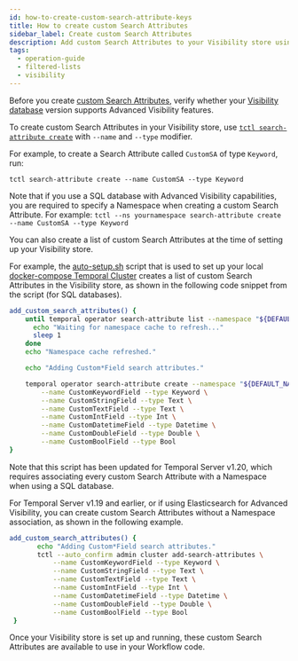 ```yaml
---
id: how-to-create-custom-search-attribute-keys
title: How to create custom Search Attributes
sidebar_label: Create custom Search Attributes
description: Add custom Search Attributes to your Visibility store using `tctl`.
tags:
  - operation-guide
  - filtered-lists
  - visibility
---
```


Before you create [custom Search Attributes](/concepts/what-is-a-search-attribute#custom-search-attribute), verify whether your [Visibility database](/clusters/how-to-set-up-visibility-in-a-temporal-cluster#supported-databases) version supports Advanced Visibility features.

To create custom Search Attributes in your Visibility store, use [`tctl search-attribute create`](/tctl-next/search-attribute#create) with `--name` and `--type` modifier.

For example, to create a Search Attribute called `CustomSA` of type `Keyword`, run:

`tctl search-attribute create --name CustomSA --type Keyword`

Note that if you use a SQL database with Advanced Visibility capabilities, you are required to specify a Namespace when creating a custom Search Attribute. For example: `tctl --ns yournamespace search-attribute create --name CustomSA --type Keyword`

You can also create a list of custom Search Attributes at the time of setting up your Visibility store.

For example, the [auto-setup.sh](https://github.com/temporalio/docker-builds/blob/main/docker/auto-setup.sh) script that is used to set up your local [docker-compose Temporal Cluster](https://github.com/temporalio/docker-compose) creates a list of custom Search Attributes in the Visibility store, as shown in the following code snippet from the script (for SQL databases).

```bash
add_custom_search_attributes() {
    until temporal operator search-attribute list --namespace "${DEFAULT_NAMESPACE}"; do
      echo "Waiting for namespace cache to refresh..."
      sleep 1
    done
    echo "Namespace cache refreshed."

    echo "Adding Custom*Field search attributes."

    temporal operator search-attribute create --namespace "${DEFAULT_NAMESPACE}" --yes \
        --name CustomKeywordField --type Keyword \
        --name CustomStringField --type Text \
        --name CustomTextField --type Text \
        --name CustomIntField --type Int \
        --name CustomDatetimeField --type Datetime \
        --name CustomDoubleField --type Double \
        --name CustomBoolField --type Bool
}
```

Note that this script has been updated for Temporal Server v1.20, which requires associating every custom Search Attribute with a Namespace when using a SQL database.

For Temporal Server v1.19 and earlier, or if using Elasticsearch for Advanced Visibility, you can create custom Search Attributes without a Namespace association, as shown in the following example.

```bash
add_custom_search_attributes() {
       echo "Adding Custom*Field search attributes."
       tctl --auto_confirm admin cluster add-search-attributes \
           --name CustomKeywordField --type Keyword \
           --name CustomStringField --type Text \
           --name CustomTextField --type Text \
           --name CustomIntField --type Int \
           --name CustomDatetimeField --type Datetime \
           --name CustomDoubleField --type Double \
           --name CustomBoolField --type Bool
 }
```

Once your Visibility store is set up and running, these custom Search Attributes are available to use in your Workflow code.
